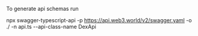 To generate api schemas run

npx swagger-typescript-api -p https://api.web3.world/v2/swagger.yaml -o ./ -n api.ts --api-class-name DexApi
